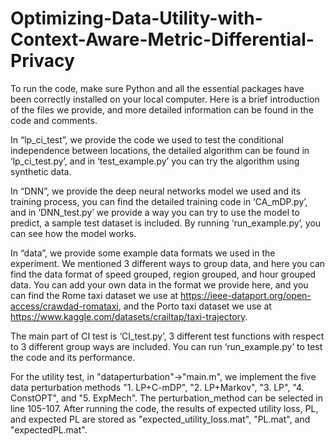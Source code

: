 # Optimizing-Data-Utility-with-Context-Aware-Metric-Differential-Privacy

To run the code, make sure Python and all the essential packages have been correctly installed on your local computer. Here is a brief introduction of the files we provide, and more detailed information can be found in the code and comments.

In “lp_ci_test”, we provide the code we used to test the conditional independence between locations, the detailed algorithm can be found in ‘lp_ci_test.py’, and in ‘test_example.py’ you can try the algorithm using synthetic data.

In “DNN”, we provide the deep neural networks model we used and its training process, you can find the detailed training code in ‘CA_mDP.py’, and in ‘DNN_test.py’ we provide a way you can try to use the model to predict, a sample test dataset is included. By running ‘run_example.py’, you can see how the model works.

In “data”, we provide some example data formats we used in the experiment. We mentioned 3 different ways to group data, and here you can find the data format of speed grouped, region grouped, and hour grouped data. You can add your own data in the format we provide here, and you can find the Rome taxi dataset we use at https://ieee-dataport.org/open-access/crawdad-romataxi, and the Porto taxi dataset we use at https://www.kaggle.com/datasets/crailtap/taxi-trajectory.

The main part of CI test is ‘CI_test.py’, 3 different test functions with respect to 3 different group ways are included. You can run ‘run_example.py’ to test the code and its performance.

For the utility test, in "dataperturbation"->"main.m", we implement the five data perturbation methods "1. LP+C-mDP", "2. LP+Markov", "3. LP", "4. ConstOPT", and "5. ExpMech". The perturbation_method can be selected in line 105-107. After running the code, the results of expected utility loss, PL, and expected PL are stored as "expected_utility_loss.mat", "PL.mat", and "expectedPL.mat". 
